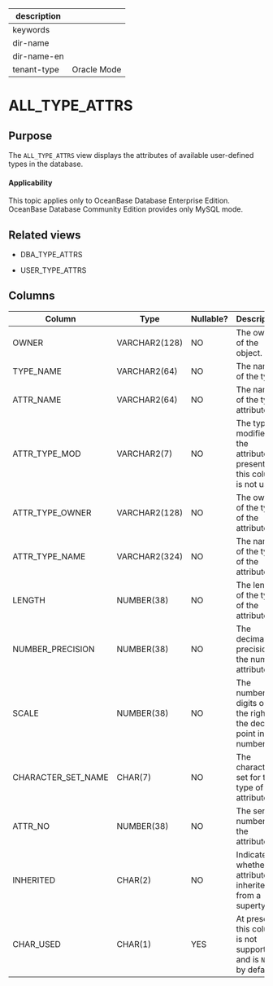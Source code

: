 | description ||
|---|---|
| keywords ||
| dir-name ||
| dir-name-en ||
| tenant-type | Oracle Mode |

# ALL_TYPE_ATTRS

## Purpose

The `ALL_TYPE_ATTRS` view displays the attributes of available user-defined types in the database.

<main id="notice" >
    <h4>Applicability</h4>
    <p>This topic applies only to OceanBase Database Enterprise Edition. OceanBase Database Community Edition provides only MySQL mode. </p>
  </main>

## Related views

* DBA_TYPE_ATTRS

* USER_TYPE_ATTRS

## Columns

| **Column** | **Type** | **Nullable?** | **Description** |
|--------------------|---------------|----------------|-------------------------|
| OWNER | VARCHAR2(128) | NO | The owner of the object. |
| TYPE_NAME | VARCHAR2(64) | NO | The name of the type. |
| ATTR_NAME | VARCHAR2(64) | NO | The name of the type attribute. |
| ATTR_TYPE_MOD | VARCHAR2(7) | NO | The type modifier of the attribute. At present, this column is not used. |
| ATTR_TYPE_OWNER | VARCHAR2(128) | NO | The owner of the type of the attribute. |
| ATTR_TYPE_NAME | VARCHAR2(324) | NO | The name of the type of the attribute. |
| LENGTH | NUMBER(38) | NO | The length of the type of the attribute. |
| NUMBER_PRECISION | NUMBER(38) | NO | The decimal precision of the number attribute. |
| SCALE | NUMBER(38) | NO | The number of digits on the right of the decimal point in a number. |
| CHARACTER_SET_NAME | CHAR(7) | NO | The character set for the type of the attribute. |
| ATTR_NO | NUMBER(38) | NO | The serial number of the attribute. |
| INHERITED | CHAR(2) | NO | Indicates whether the attribute is inherited from a supertype. |
| CHAR_USED | CHAR(1) | YES | At present, this column is not supported and is `NULL` by default. |
